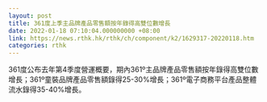 ```yaml
---
layout: post
title: 361度上季主品牌產品零售額按年錄得高雙位數增長
date: 2022-01-18 07:10:04.000000000 +08:00
link: https://news.rthk.hk/rthk/ch/component/k2/1629317-20220118.htm
categories: rthk
---
```


361度公布去年第4季度營運概要，期內361º主品牌產品零售額按年錄得高雙位數增長；361º童裝品牌產品零售額錄得25-30%增長；361º電子商務平台產品整體流水錄得35-40%增長。
